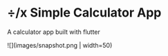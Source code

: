 # ÷/x Simple Calculator App

A calculator app built with flutter


![](images/snapshot.png | width=50)
